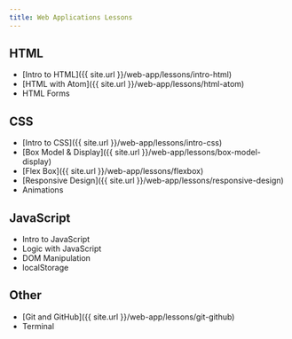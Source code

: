 ```yaml
---
title: Web Applications Lessons
---
```


## HTML
- [Intro to HTML]({{ site.url }}/web-app/lessons/intro-html)
- [HTML with Atom]({{ site.url }}/web-app/lessons/html-atom)
- HTML Forms

## CSS
- [Intro to CSS]({{ site.url }}/web-app/lessons/intro-css)
- [Box Model & Display]({{ site.url }}/web-app/lessons/box-model-display)
- [Flex Box]({{ site.url }}/web-app/lessons/flexbox)
- [Responsive Design]({{ site.url }}/web-app/lessons/responsive-design)
- Animations

## JavaScript
- Intro to JavaScript
- Logic with JavaScript
- DOM Manipulation
- localStorage

## Other
- [Git and GitHub]({{ site.url }}/web-app/lessons/git-github)
- Terminal
